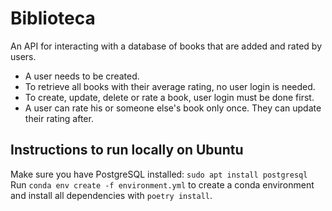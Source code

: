 # Biblioteca

An API for interacting with a database of books that are added and rated by users.

- A user needs to be created.
- To retrieve all books with their average rating, no user login is needed.
- To create, update, delete or rate a book, user login must be done first.
- A user can rate his or someone else's book only once. They can update their rating after.

## Instructions to run locally on Ubuntu
Make sure you have PostgreSQL installed: `sudo apt install postgresql`
Run `conda env create -f environment.yml` to create a conda environment and install all dependencies with `poetry install`.
